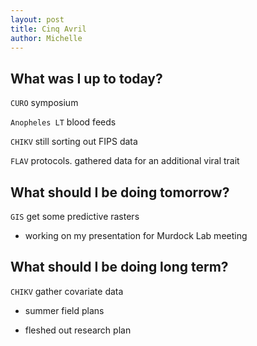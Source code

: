 ```yaml
---
layout: post
title: Cinq Avril
author: Michelle
---
```


## What was I up to today?

`CURO` symposium

`Anopheles LT` blood feeds

`CHIKV` still sorting out FIPS data

`FLAV` protocols. gathered data for an additional viral trait

## What should I be doing tomorrow?

`GIS` get some predictive rasters

* working on my presentation for Murdock Lab meeting

## What should I be doing long term?

`CHIKV` gather covariate data

* summer field plans

* fleshed out research plan

<i class="fa fa-code" style="color:pink"> </i>




